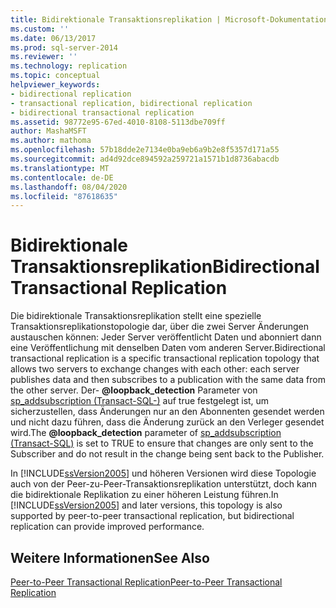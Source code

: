 ```yaml
---
title: Bidirektionale Transaktionsreplikation | Microsoft-Dokumentation
ms.custom: ''
ms.date: 06/13/2017
ms.prod: sql-server-2014
ms.reviewer: ''
ms.technology: replication
ms.topic: conceptual
helpviewer_keywords:
- bidirectional replication
- transactional replication, bidirectional replication
- bidirectional transactional replication
ms.assetid: 98772e95-67ed-4010-8108-5113dbe709ff
author: MashaMSFT
ms.author: mathoma
ms.openlocfilehash: 57b18dde2e7134e0ba9eb6a9b2e8f5357d171a55
ms.sourcegitcommit: ad4d92dce894592a259721a1571b1d8736abacdb
ms.translationtype: MT
ms.contentlocale: de-DE
ms.lasthandoff: 08/04/2020
ms.locfileid: "87618635"
---
```

# <a name="bidirectional-transactional-replication"></a><span data-ttu-id="28c65-102">Bidirektionale Transaktionsreplikation</span><span class="sxs-lookup"><span data-stu-id="28c65-102">Bidirectional Transactional Replication</span></span>
  <span data-ttu-id="28c65-103">Die bidirektionale Transaktionsreplikation stellt eine spezielle Transaktionsreplikationstopologie dar, über die zwei Server Änderungen austauschen können: Jeder Server veröffentlicht Daten und abonniert dann eine Veröffentlichung mit denselben Daten vom anderen Server.</span><span class="sxs-lookup"><span data-stu-id="28c65-103">Bidirectional transactional replication is a specific transactional replication topology that allows two servers to exchange changes with each other: each server publishes data and then subscribes to a publication with the same data from the other server.</span></span> <span data-ttu-id="28c65-104">Der- **@loopback_detection** Parameter von [sp_addsubscription &#40;Transact-SQL-&#41;](/sql/relational-databases/system-stored-procedures/sp-addsubscription-transact-sql) auf true festgelegt ist, um sicherzustellen, dass Änderungen nur an den Abonnenten gesendet werden und nicht dazu führen, dass die Änderung zurück an den Verleger gesendet wird.</span><span class="sxs-lookup"><span data-stu-id="28c65-104">The **@loopback_detection** parameter of [sp_addsubscription &#40;Transact-SQL&#41;](/sql/relational-databases/system-stored-procedures/sp-addsubscription-transact-sql) is set to TRUE to ensure that changes are only sent to the Subscriber and do not result in the change being sent back to the Publisher.</span></span>  
  
 <span data-ttu-id="28c65-105">In [!INCLUDE[ssVersion2005](../../../includes/ssversion2005-md.md)] und höheren Versionen wird diese Topologie auch von der Peer-zu-Peer-Transaktionsreplikation unterstützt, doch kann die bidirektionale Replikation zu einer höheren Leistung führen.</span><span class="sxs-lookup"><span data-stu-id="28c65-105">In [!INCLUDE[ssVersion2005](../../../includes/ssversion2005-md.md)] and later versions, this topology is also supported by peer-to-peer transactional replication, but bidirectional replication can provide improved performance.</span></span>  
  
## <a name="see-also"></a><span data-ttu-id="28c65-106">Weitere Informationen</span><span class="sxs-lookup"><span data-stu-id="28c65-106">See Also</span></span>  
 [<span data-ttu-id="28c65-107">Peer-to-Peer Transactional Replication</span><span class="sxs-lookup"><span data-stu-id="28c65-107">Peer-to-Peer Transactional Replication</span></span>](peer-to-peer-transactional-replication.md)  
  
  
